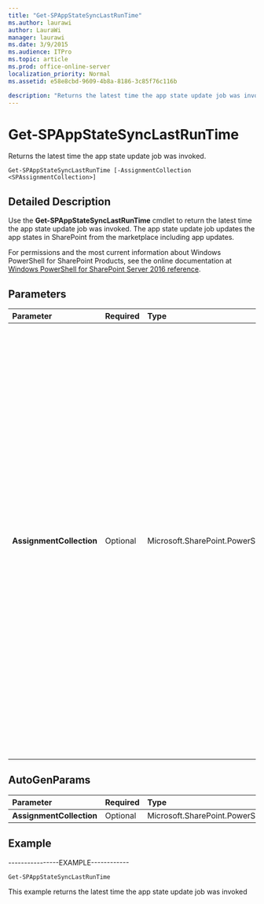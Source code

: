 ```yaml
---
title: "Get-SPAppStateSyncLastRunTime"
ms.author: laurawi
author: LauraWi
manager: laurawi
ms.date: 3/9/2015
ms.audience: ITPro
ms.topic: article
ms.prod: office-online-server
localization_priority: Normal
ms.assetid: e58e8cbd-9609-4b8a-8186-3c85f76c116b

description: "Returns the latest time the app state update job was invoked."
---
```


# Get-SPAppStateSyncLastRunTime

Returns the latest time the app state update job was invoked.
  
```
Get-SPAppStateSyncLastRunTime [-AssignmentCollection <SPAssignmentCollection>]
```

## Detailed Description

Use the **Get-SPAppStateSyncLastRunTime** cmdlet to return the latest time the app state update job was invoked. The app state update job updates the app states in SharePoint from the marketplace including app updates. 
  
For permissions and the most current information about Windows PowerShell for SharePoint Products, see the online documentation at [Windows PowerShell for SharePoint Server 2016 reference](https://go.microsoft.com/fwlink/p/?LinkId=671715).
  
## Parameters

|**Parameter**|**Required**|**Type**|**Description**|
|:-----|:-----|:-----|:-----|
|**AssignmentCollection** <br/> |Optional  <br/> |Microsoft.SharePoint.PowerShell.SPAssignmentCollection  <br/> |Manages objects for the purpose of proper disposal. Use of objects, such as **SPWeb** or **SPSite**, can use large amounts of memory and use of these objects in Windows PowerShell scripts requires proper memory management. Using the **SPAssignment** object, you can assign objects to a variable and dispose of the objects after they are needed to free up memory. When **SPWeb**, **SPSite**, or **SPSiteAdministration** objects are used, the objects are automatically disposed of if an assignment collection or the **Global** parameter is not used.  <br/> > [!NOTE]> When the **Global** parameter is used, all objects are contained in the global store. If objects are not immediately used, or disposed of by using the **Stop-SPAssignment** command, an out-of-memory scenario can occur.           |
   
## AutoGenParams

|**Parameter**|**Required**|**Type**|**Description**|
|:-----|:-----|:-----|:-----|
|**AssignmentCollection** <br/> |Optional  <br/> |Microsoft.SharePoint.PowerShell.SPAssignmentCollection  <br/> ||
   
## Example

----------------EXAMPLE------------
  
```
Get-SPAppStateSyncLastRunTime
```

This example returns the latest time the app state update job was invoked
  


